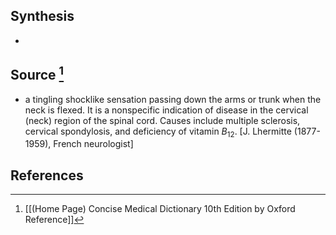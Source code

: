 ## Synthesis
- 
## Source [^1]
- a tingling shocklike sensation passing down the arms or trunk when the neck is flexed. It is a nonspecific indication of disease in the cervical (neck) region of the spinal cord. Causes include multiple sclerosis, cervical spondylosis, and deficiency of vitamin $B_{12}$. \[J. Lhermitte (1877-1959), French neurologist]
## References

[^1]: [[(Home Page) Concise Medical Dictionary 10th Edition by Oxford Reference]]